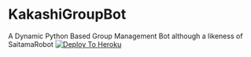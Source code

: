 # KakashiGroupBot
A Dynamic Python Based Group Management Bot although a likeness of SaitamaRobot
[![Deploy To Heroku](https://www.herokucdn.com/deploy/button.svg)](https://dashboard.heroku.com/new?template=https://github.com/Rexinazor/KakashiGroupBot)
